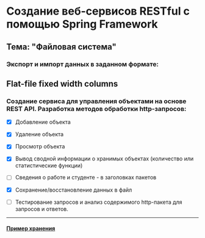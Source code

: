 # Создание веб-сервисов RESTful с помощью Spring Framework
## Тема: "Файловая система"
### Экспорт и импорт данных в заданном формате:
 **Flat-file** fixed width columns 
---
### Создание сервиса для управления объектами на основе REST API. Разработка методов обработки http-запросов:

- [x] Добавление объекта

- [x] Удаление объекта

- [x] Просмотр объекта

- [x] Вывод сводной информации о хранимых объектах (количество или статистические функции)

- [ ] Сведения о работе и студенте - в заголовках пакетов

- [x] Сохранение/восстановление данных в файл

- [ ] Тестирование запросов и анализ содержимого http-пакета для запросов и ответов.

--- 
#### [Пример хранения](data.txt)